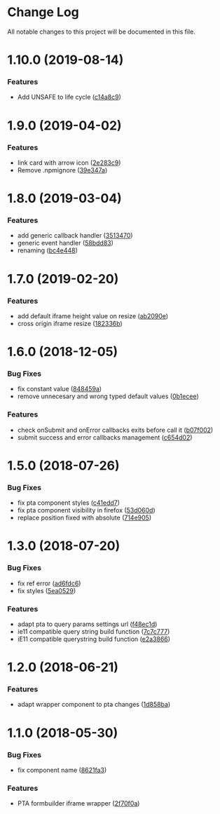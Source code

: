 # Change Log

All notable changes to this project will be documented in this file.

<a name="1.10.0"></a>
# 1.10.0 (2019-08-14)


### Features

* Add UNSAFE to life cycle ([c14a8c9](https://github.com/SUI-Components/schibsted-spain-components/commit/c14a8c9))



<a name="1.9.0"></a>
# 1.9.0 (2019-04-02)


### Features

* link card with arrow icon ([2e283c9](https://github.com/SUI-Components/schibsted-spain-components/commit/2e283c9))
* Remove .npmignore ([39e347a](https://github.com/SUI-Components/schibsted-spain-components/commit/39e347a))



<a name="1.8.0"></a>
# 1.8.0 (2019-03-04)


### Features

* add generic callback handler ([3513470](https://github.com/SUI-Components/schibsted-spain-components/commit/3513470))
* generic event handler ([58bdd83](https://github.com/SUI-Components/schibsted-spain-components/commit/58bdd83))
* renaming ([bc4e448](https://github.com/SUI-Components/schibsted-spain-components/commit/bc4e448))



<a name="1.7.0"></a>
# 1.7.0 (2019-02-20)


### Features

* add default iframe height value on resize ([ab2090e](https://github.com/SUI-Components/schibsted-spain-components/commit/ab2090e))
* cross origin iframe resize ([182336b](https://github.com/SUI-Components/schibsted-spain-components/commit/182336b))



<a name="1.6.0"></a>
# 1.6.0 (2018-12-05)


### Bug Fixes

* fix constant value ([848459a](https://github.com/SUI-Components/schibsted-spain-components/commit/848459a))
* remove unnecesary and wrong typed default values ([0b1ecee](https://github.com/SUI-Components/schibsted-spain-components/commit/0b1ecee))


### Features

* check onSubmit and onError callbacks exits before call it ([b07f002](https://github.com/SUI-Components/schibsted-spain-components/commit/b07f002))
* submit success and error callbacks management ([c654d02](https://github.com/SUI-Components/schibsted-spain-components/commit/c654d02))



<a name="1.5.0"></a>
# 1.5.0 (2018-07-26)


### Bug Fixes

* fix pta component styles ([c41edd7](https://github.com/SUI-Components/schibsted-spain-components/commit/c41edd7))
* fix pta component visibility in firefox ([53d060d](https://github.com/SUI-Components/schibsted-spain-components/commit/53d060d))
* replace position fixed with absolute ([714e905](https://github.com/SUI-Components/schibsted-spain-components/commit/714e905))



<a name="1.3.0"></a>
# 1.3.0 (2018-07-20)


### Bug Fixes

* fix ref error ([ad6fdc6](https://github.com/SUI-Components/schibsted-spain-components/commit/ad6fdc6))
* fix styles ([5ea0529](https://github.com/SUI-Components/schibsted-spain-components/commit/5ea0529))


### Features

* adapt pta to query params settings url ([f48ec1d](https://github.com/SUI-Components/schibsted-spain-components/commit/f48ec1d))
* ie11 compatible query string build function ([7c7c777](https://github.com/SUI-Components/schibsted-spain-components/commit/7c7c777))
* iE11 compatible querystring build function ([e2a3866](https://github.com/SUI-Components/schibsted-spain-components/commit/e2a3866))



<a name="1.2.0"></a>
# 1.2.0 (2018-06-21)


### Features

* adapt wrapper component to pta changes ([1d858ba](https://github.com/SUI-Components/schibsted-spain-components/commit/1d858ba))



<a name="1.1.0"></a>
# 1.1.0 (2018-05-30)


### Bug Fixes

* fix component name ([8621fa3](https://github.com/SUI-Components/schibsted-spain-components/commit/8621fa3))


### Features

* PTA formbuilder iframe wrapper ([2f70f0a](https://github.com/SUI-Components/schibsted-spain-components/commit/2f70f0a))




